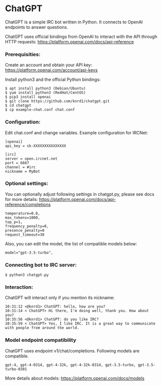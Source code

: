 # ChatGPT
ChatGPT is a simple IRC bot written in Python. It connects to OpenAI endpoints to answer questions.

ChatGPT uses official bindings from OpenAI to interact with the API through HTTP requests:
https://platform.openai.com/docs/api-reference

### Prerequisities:

Create an account and obtain your API key: https://platform.openai.com/account/api-keys

Install python3 and the official Python bindings:
```
$ apt install python3 (Debian/Ubuntu)
$ yum install python3 (RedHat/CentOS)
$ pip3 install openai
$ git clone https://github.com/knrd1/chatgpt.git
$ cd chatgpt
$ cp example-chat.conf chat.conf
```
### Configuration:

Edit chat.conf and change variables. Example configuration for IRCNet:
```
[openai]
api_key = sk-XXXXXXXXXXXXXXX

[irc]
server = open.ircnet.net
port = 6667
channel = #irc
nickname = MyBot
```
### Optional settings:

You can optionally adjust following settings in chatgpt.py, please see docs for more details:
https://platform.openai.com/docs/api-reference/completions
```
temperature=0.8,
max_tokens=1000,
top_p=1,
frequency_penalty=0,
presence_penalty=0
request_timeout=30
```
Also, you can edit the model, the list of compatible models below:
```
model="gpt-3.5-turbo",
```
### Connecting bot to IRC server:
```
$ python3 chatgpt.py
```
### Interaction:
ChatGPT will interact only if you mention its nickname:
```
10:31:12 <@knrd1> ChatGPT: hello, how are you?
10:31:14 < ChatGPT> Hi there, I'm doing well, thank you. How about you?
10:35:56 <@knrd1> ChatGPT: do you like IRC?
10:35:59 < ChatGPT> Yes, I like IRC. It is a great way to communicate with people from around the world.

```
### Model endpoint compatibility

ChatGPT uses endpoint v1/chat/completions. Following models are compatible.
```
gpt-4, gpt-4-0314, gpt-4-32k, gpt-4-32k-0314, gpt-3.5-turbo, gpt-3.5-turbo-0301
```
More details about models: https://platform.openai.com/docs/models
